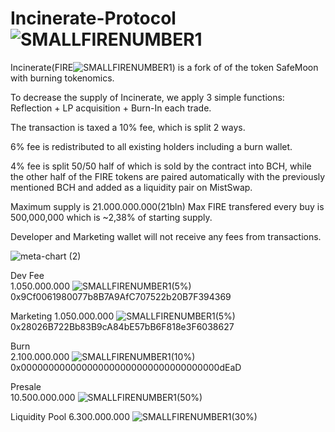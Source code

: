 # Incinerate-Protocol![SMALLFIRENUMBER1](https://user-images.githubusercontent.com/93559093/140784072-a80b980d-a2d1-4be9-b154-f7bf438a253a.png)
Incinerate(FIRE![SMALLFIRENUMBER1](https://user-images.githubusercontent.com/93559093/140784416-9abf8f37-2db0-4ce3-8f9b-c11f86bc8efb.png)) is a fork of of the token SafeMoon with burning tokenomics.

To decrease the supply of Incinerate, we apply 3 simple functions: Reflection + LP acquisition + Burn-In each trade.

The transaction is taxed a 10% fee, which is split 2 ways.

  6% fee is redistributed to all existing holders including a burn wallet.
  
  4% fee is split 50/50 half of which is sold by the contract into BCH, while the other half of the FIRE tokens are paired automatically with the previously mentioned BCH and added as a liquidity pair on MistSwap.

Maximum supply is 21.000.000.000(21bln)
Max FIRE transfered every buy is 500,000,000 which is ~2,38% of starting supply.

 Developer and Marketing wallet will not receive any fees from transactions.

![meta-chart (2)](https://user-images.githubusercontent.com/93559093/140783250-f26c5f1c-8040-4216-b7ac-58071700b9c0.png)



  Dev Fee	        
  1.050.000.000 ![SMALLFIRENUMBER1](https://user-images.githubusercontent.com/93559093/140784416-9abf8f37-2db0-4ce3-8f9b-c11f86bc8efb.png)(5%)
  0x9Cf0061980077b8B7A9AfC707522b20B7F394369
  
  Marketing
  1.050.000.000 ![SMALLFIRENUMBER1](https://user-images.githubusercontent.com/93559093/140784416-9abf8f37-2db0-4ce3-8f9b-c11f86bc8efb.png)(5%) 
  0x28026B722Bb83B9cA84bE57bB6F818e3F6038627
  
  Burn 	         
  2.100.000.000 ![SMALLFIRENUMBER1](https://user-images.githubusercontent.com/93559093/140784416-9abf8f37-2db0-4ce3-8f9b-c11f86bc8efb.png)(10%)
  0x000000000000000000000000000000000000dEaD

  Presale	        
  10.500.000.000 ![SMALLFIRENUMBER1](https://user-images.githubusercontent.com/93559093/140784416-9abf8f37-2db0-4ce3-8f9b-c11f86bc8efb.png)(50%)         
  
  
  Liquidity	Pool 
  6.300.000.000 ![SMALLFIRENUMBER1](https://user-images.githubusercontent.com/93559093/140784416-9abf8f37-2db0-4ce3-8f9b-c11f86bc8efb.png)(30%)         
  
 
